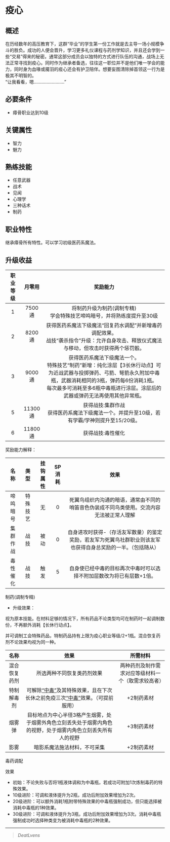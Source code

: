 # 疫心

## 概述

在历经数年的高压教育下，这群“毕业”的学生第一份工作就是去主导一场小规模争斗的胜负。成功的人便会晋升，学习更多礼仪课程与药剂学知识，并且还会学到一些“交易”得来的秘密。通常这部分成员会以独特的方式进行队伍的沟通，战场上无法正常寻找到疫心。同时作为继承者备选，往往这一职位并不是他们唯一学会的能力，同时身为血喙或魇羽的疫心还会有护卫陪伴。想要妄图清除掉首领这一行为是极其不明智的。<br>“让我看看，嗯……………………”

## 必要条件

* 瘴骨职业达到10级

## 关键属性

* 智力
* 魅力

## 熟练技能

* 任意武器
* 战术
* 见闻
* 心理学
* 三种话术
* 制药

## 职业特性

继承瘴骨所有特性。可以学习初级医药系魔法。

## 升级收益

职业等级|月零用|奖励能力
:--:|:--:|:--:
1|7500通|将制药升级为制药(调制专精)<br>学会特殊技艺啼鸣暗号，并将熟练度提升至30级
2|8200通|获得医药系魔法下级魔法“回复药水调配”并新增毒药调配效果。<br>战技“袭杀指令”升级：允许自身攻击、释放仪式魔法与移动，但攻击时获得两个惩罚骰。
3|9000通|获得医药系魔法下级魔法一个。<br>特殊技艺“制药”新增：纯化涂层【3长休行动点】可为近战武器与投掷弹药、弓箭、弩箭永久附加中毒瓶，武器消耗相同的3瓶，弹药每6份消耗1瓶。<br>每次最多可消耗至多6瓶中毒瓶进行涂层。涂层后的武器或弹药无法再使用其他异常瓶。
5|11300通|获得战技:集群作战<br>获得医药系魔法下级魔法一个。并提升至10级，若有学霸/学神则提升至15/20级。
6|11800通|获得战技:毒性催化

奖励能力解释：

名称|类型|挂钩属性|SP消耗|效果
:--:|:--:|:--:|:--:|:--:
啼鸣暗号|特殊技艺|无|0|死翼鸟组织内沟通的暗语，通常由不同的哨笛音色伪装成不同鸟类使用。交流内容无法被正常人理解
集群作战|战技|被动|0|自身进攻时获得-（存活友军数量）的鉴定奖励，若友军为死翼鸟社群职业则该友军也获得自身总奖励的一半。（包括随从）
毒性催化|战技|触发|5|自身使已经中毒的目标再次中毒时可以选择不附加层数改为将已有层数+1倍。

制药(调制专精)

* 升级效果：

视为原本技能。在材料足够的情况下，所有药品不论类型均可在制药时一起调制数份，不再额外消耗【长休行动点】。

并可调制工会特殊药品，特制药品持有上限为疫心职业等级/2+1瓶。混合恢复药剂不论效果均视为同一种。

名称|效果|所需材料
:--:|:--:|:--:
混合恢复药剂|所选两种不同恢复类药剂效果|两种药剂及制作需求对应等级材料一个（取需求较高者）
特制解毒剂|可解除<a href="../../../../status/normal/#中毒" target="_blank">“中毒”</a>及其特殊效果，且在下次长休之前免疫三次<a href="../../../../status/normal/#中毒" target="_blank">“中毒”</a>效果。（可提前服用）|+2制药素材
烟雾弹|目标地点为中心半径3格产生烟雾，处于烟雾外角色立刻丢失处于烟雾内角色的视野，处于烟雾内角色立刻丢失所有人的视野|+3制药素材
影雾|暗影系魔法施法材料，不可采集|+2制药素材

毒药调配

效果

* 初始：不论失败与否将1瓶液体调和为中毒瓶，若成功可附加1次炼制毒药的特殊效果。
* 10级进阶：可调和液体提升为2瓶，成功后附加效果增加为2次。
* 20级进阶：可以额外消耗1瓶附带特殊效果的中毒瓶强制成功，但只能选择被消耗中毒瓶的1种效果。
* 30级进阶：可调和液体提升为3瓶，成功后附加效果增加为3次。消耗中毒瓶强制成功时选择种类变为被消耗中毒瓶的2种效果。

---

> *DeatLvens*